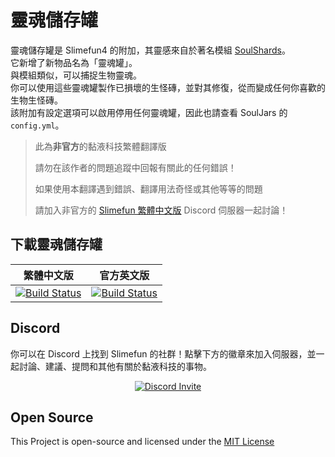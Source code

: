 # 靈魂儲存罐

靈魂儲存罐是 Slimefun4 的附加，其靈感來自於著名模組 [SoulShards](https://www.curseforge.com/minecraft/mc-mods/soul-shards-respawn)。<br>
它新增了新物品名為「靈魂罐」。<br>
與模組類似，可以捕捉生物靈魂。<br>
你可以使用這些靈魂罐製作已損壞的生怪磚，並對其修復，從而變成任何你喜歡的生物生怪磚。<br>
該附加有設定選項可以啟用停用任何靈魂罐，因此也請查看 SoulJars 的 ``config.yml``。

> 此為**非官方**的黏液科技繁體翻譯版
>
> 請勿在該作者的問題追蹤中回報有關此的任何錯誤！
>
> 如果使用本翻譯遇到錯誤、翻譯用法奇怪或其他等等的問題
>
> 請加入非官方的 [Slimefun 繁體中文版][TraditionalChinese-DiscordLink] Discord 伺服器一起討論！

## 下載靈魂儲存罐
| 繁體中文版 | 官方英文版 |
| -------- | -------- |
| [![Build Status][TraditionalChinese-Badge]][TraditionalChinese-Link] | [![Build Status][Official-Badge]][Official-Link] |

[TraditionalChinese-Badge]: https://xMikux.github.io/builds/SlimeTraditionalTranslation/SoulJars/master/badge.svg
[TraditionalChinese-Link]: https://xMikux.github.io/builds/SlimeTraditionalTranslation/SoulJars/master
[TraditionalChinese-DiscordLink]: https://discord.gg/GF4CwjFXT9
[Official-Badge]: https://thebusybiscuit.github.io/builds/TheBusyBiscuit/SoulJars/master/badge.svg
[Official-Link]: https://thebusybiscuit.github.io/builds/TheBusyBiscuit/SoulJars/master

## Discord
你可以在 Discord 上找到 Slimefun 的社群！點擊下方的徽章來加入伺服器，並一起討論、建議、提問和其他有關於黏液科技的事物。
<p align="center">
  <a href="https://discord.gg/fsD4Bkh">
    <img src="https://img.shields.io/discord/565557184348422174?color=7289DA&label=Discord&style=for-the-badge" alt="Discord Invite"/>
  </a>
</p>

## Open Source
This Project is open-source and licensed under the [MIT License](https://github.com/TheBusyBiscuit/SoulJars/blob/master/LICENSE)
